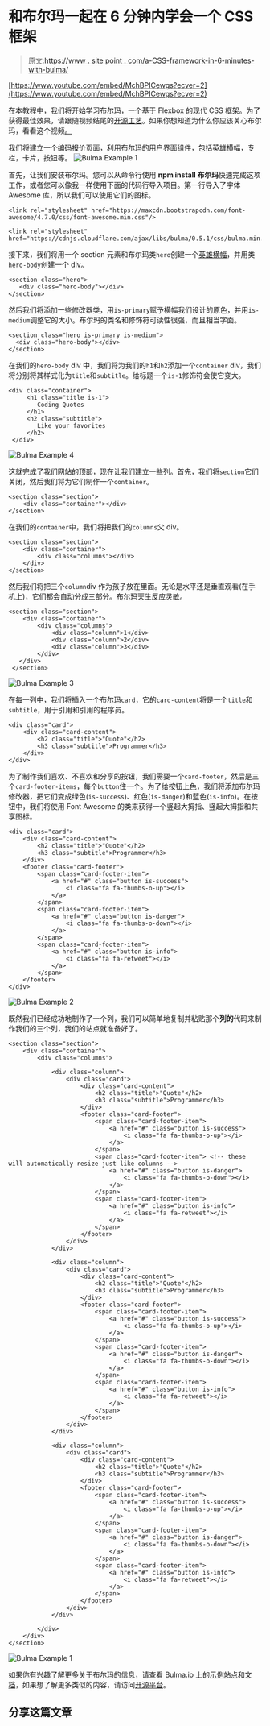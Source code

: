 # 和布尔玛一起在 6 分钟内学会一个 CSS 框架

> 原文:[https://www . site point . com/a-CSS-framework-in-6-minutes-with-bulma/](https://www.sitepoint.com/a-css-framework-in-6-minutes-with-bulma/)

[https://www.youtube.com/embed/MchBPICewgs?ecver=2](https://www.youtube.com/embed/MchBPICewgs?ecver=2)

在本教程中，我们将开始学习布尔玛，一个基于 Flexbox 的现代 CSS 框架。为了获得最佳效果，请跟随视频结尾的[开源工艺](http://codepop.com/open-sourcecraft/?utm_source=sitepoint&utm_medium=article&utm_campaign=open_sourcecraft_bulma&utm_content=top)。如果你想知道为什么你应该关心布尔玛，看看这个视频[。](https://www.youtube.com/watch?v=bCTdyfHfUaI&feature=youtu.be)

我们将建立一个编码报价页面，利用布尔玛的用户界面组件，包括英雄横幅，专栏，卡片，按钮等。
![Bulma Example 1](../Images/8905c70da43cb24fba12ae68ccf95b0b.png)

首先，让我们安装布尔玛。您可以从命令行使用 **npm install 布尔玛**快速完成这项工作，或者您可以像我一样使用下面的代码行导入项目。第一行导入了字体 Awesome 库，所以我们可以使用它们的图标。

```
<link rel="stylesheet" href="https://maxcdn.bootstrapcdn.com/font-awesome/4.7.0/css/font-awesome.min.css"/>

<link rel="stylesheet" href="https://cdnjs.cloudflare.com/ajax/libs/bulma/0.5.1/css/bulma.min.css"/>
```

接下来，我们将用一个 section 元素和布尔玛类`hero`创建一个[英雄横幅](http://bulma.io/documentation/layout/hero/?utm_source=sitepoint&utm_medium=article&utm_campaign=open_sourcecraft_bulma)，并用类`hero-body`创建一个 div。

```
<section class="hero">
   <div class="hero-body"></div>
</section>
```

然后我们将添加一些修改器类，用`is-primary`赋予横幅我们设计的原色，并用`is-medium`调整它的大小。布尔玛的类名和修饰符可读性很强，而且相当字面。

```
<section class="hero is-primary is-medium">
  <div class="hero-body"></div>
</section>
```

在我们的`hero-body` div 中，我们将为我们的`h1`和`h2`添加一个`container` div，我们将分别将其样式化为`title`和`subtitle`。给标题一个`is-1`修饰符会使它变大。

```
<div class="container">
     <h1 class="title is-1">
        Coding Quotes
     </h1>
     <h2 class="subtitle">
        Like your favorites
     </h2>
 </div>
```

![Bulma Example 4](../Images/ebe18761610192337ed5af3541745bb0.png)

这就完成了我们网站的顶部，现在让我们建立一些列。首先，我们将`section`它们关闭，然后我们将为它们制作一个`container`。

```
<section class="section">
    <div class="container"></div>
</section>
```

在我们的`container`中，我们将把我们的`columns`父 div。

```
<section class="section">
    <div class="container">
        <div class="columns"></div>
    </div>
</section>
```

然后我们将把三个`column`div 作为孩子放在里面。无论是水平还是垂直观看(在手机上)，它们都会自动分成三部分。布尔玛天生反应灵敏。

```
<section class="section">
    <div class="container">
        <div class="columns">
            <div class="column">1</div>
            <div class="column">2</div>
            <div class="column">3</div>
        </div>
   </div>
 </section>
```

![Bulma Example 3](../Images/8f39120355eb8c91fc176f2a86d37593.png)

在每一列中，我们将插入一个布尔玛`card`，它的`card-content`将是一个`title`和`subtitle`，用于引用和引用的程序员。

```
<div class="card">
    <div class="card-content">
        <h2 class="title">"Quote"</h2> 
        <h3 class="subtitle">Programmer</h3>
    </div>
</div>
```

为了制作我们喜欢、不喜欢和分享的按钮，我们需要一个`card-footer`，然后是三个`card-footer-items`，每个`button`住一个。为了给按钮上色，我们将添加布尔玛修改器，把它们变成绿色(`is-success`)、红色(`is-danger`)和蓝色(`is-info`)。在按钮中，我们将使用 Font Awesome 的类来获得一个竖起大拇指、竖起大拇指和共享图标。

```
<div class="card">
    <div class="card-content">
        <h2 class="title">"Quote"</h2> 
        <h3 class="subtitle">Programmer</h3>
    </div>
    <footer class="card-footer">
        <span class="card-footer-item">
            <a href="#" class="button is-success">
                <i class="fa fa-thumbs-o-up"></i>
            </a>
        </span>
        <span class="card-footer-item"> 
            <a href="#" class="button is-danger">
                <i class="fa fa-thumbs-o-down"></i>
            </a>
        </span>
        <span class="card-footer-item">
            <a href="#" class="button is-info">
                <i class="fa fa-retweet"></i>
            </a>
        </span>
    </footer>
</div>
```

![Bulma Example 2](../Images/79e25b71548f1fd9117f4b23a9a7d4cd.png)

既然我们已经成功地制作了一个列，我们可以简单地复制并粘贴那个**列的**代码来制作我们的三个列，我们的站点就准备好了。

```
<section class="section"> 
    <div class="container"> 
        <div class="columns">

            <div class="column">
                <div class="card">
                    <div class="card-content">
                        <h2 class="title">"Quote"</h2> 
                        <h3 class="subtitle">Programmer</h3>
                    </div>
                    <footer class="card-footer">
                        <span class="card-footer-item">
                            <a href="#" class="button is-success">
                                <i class="fa fa-thumbs-o-up"></i>
                            </a>
                        </span>
                        <span class="card-footer-item"> <!-- these will automatically resize just like columns -->
                            <a href="#" class="button is-danger">
                                <i class="fa fa-thumbs-o-down"></i>
                            </a>
                        </span>
                        <span class="card-footer-item">
                            <a href="#" class="button is-info">
                                <i class="fa fa-retweet"></i>
                            </a>
                        </span>
                    </footer>
                </div>
            </div>

            <div class="column">
                <div class="card">
                    <div class="card-content">
                        <h2 class="title">"Quote"</h2>
                        <h3 class="subtitle">Programmer</h3>
                    </div>
                    <footer class="card-footer">
                        <span class="card-footer-item">
                            <a href="#" class="button is-success">
                                <i class="fa fa-thumbs-o-up"></i>
                            </a>
                        </span>
                        <span class="card-footer-item">
                            <a href="#" class="button is-danger">
                                <i class="fa fa-thumbs-o-down"></i>
                            </a>
                        </span>
                        <span class="card-footer-item">
                            <a href="#" class="button is-info">
                                <i class="fa fa-retweet"></i>
                            </a>
                        </span>
                    </footer>
                </div>
            </div>

            <div class="column">
                <div class="card">
                    <div class="card-content">
                        <h2 class="title">"Quote"</h2>
                        <h3 class="subtitle">Programmer</h3>
                    </div>
                    <footer class="card-footer">
                        <span class="card-footer-item">
                            <a href="#" class="button is-success">
                                <i class="fa fa-thumbs-o-up"></i>
                            </a>
                        </span>
                        <span class="card-footer-item">
                            <a href="#" class="button is-danger">
                                <i class="fa fa-thumbs-o-down"></i>
                            </a>
                        </span>
                        <span class="card-footer-item">
                            <a href="#" class="button is-info">
                                <i class="fa fa-retweet"></i>
                            </a>
                        </span>
                    </footer>
                </div>
            </div>

        </div>
    </div>
</section>
```

![Bulma Example 1](../Images/8905c70da43cb24fba12ae68ccf95b0b.png)

如果你有兴趣了解更多关于布尔玛的信息，请查看 Bulma.io 上的[示例站点](http://bulma.io/made-with-bulma/?utm_source=sitepoint&utm_medium=article&utm_campaign=open_sourcecraft_bulma)和[文档](http://bulma.io/documentation/overview/start/?utm_source=sitepoint&utm_medium=article&utm_campaign=open_sourcecraft_bulma)，如果想了解更多类似的内容，请访问[开源平台](http://codepop.com/open-sourcecraft/?utm_source=sitepoint&utm_medium=article&utm_campaign=open_sourcecraft_bulma&utm_content=bottom)。

## 分享这篇文章